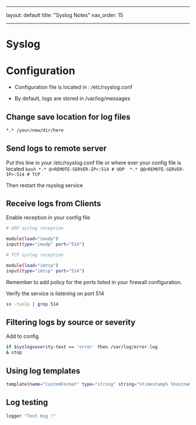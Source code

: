 
---

layout: default
title: "Syslog Notes"
nav_order: 15

---

# Syslog 


# Configuration 

* Configuration file is located in : /etc/rsyslog.conf

* By default,  logs are stored in /var/log/messages

## Change save location for log files  

```bash
*.* /your/new/dir/here
```

## Send logs to remote server 

Put this line in your /etc/rsyslog.conf file or where ever your config file is located 
    ```bash
    *.* @<REMOTE-SERVER-IP>:514 # UDP 
    *.* @@<REMOTE-SERVER-IP>:514 # TCP
    ```

Then restart the rsyslog service 


## Receive logs from Clients 

Enable reception in your config file 

```bash
# UDP syslog reception 

module(load="imudp")
input(type="imudp" port="514")

# TCP syslog reception 

module(load="imtcp")
input(type="imtcp" port="514")
```

Remember to add policy for the ports listed in your firewall configuration.

Verify the service is listening on port 514 

```bash
ss -tunlp | grep 514
```

## Filtering logs by source or severity 

Add to config 

```bash
if $syslogseverity-text == 'error' then /var/log/error.log
& stop
```

## Using log templates 

```bash
template(name="CustomFormat" type="string" string="%timestamp% %hostname% %msg%\n")
```

## Log testing 

```bash
logger "Test msg !"
```

